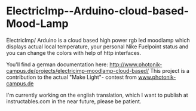ElectricImp--Arduino-cloud-based-Mood-Lamp
==========================================

ElectricImp/ Arduino is a cloud based high power rgb led moodlamp which displays actual local temperature,
your personal Nike Fuelpoint status and you can change the colors with help of http interfaces.

You'll find a german documentation here: http://www.photonik-campus.de/projects/electricimp-moodlamp-cloud-based/
This project is a contribution to the actual "Make Light"- contest from www.photonik-campus.de

I'm currently working on the english translation, which I want to publish at instructables.com in the near future, please be patient.



